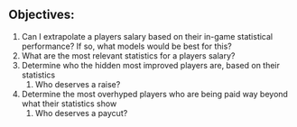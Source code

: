 ## Objectives:

1. Can I extrapolate a players salary based on their in-game statistical performance? If so, what models would be best for this?
2. What are the most relevant statistics for a players salary?
3. Determine who the hidden most improved players are, based on their statistics
    1. Who deserves a raise?
4. Determine the most overhyped players who are being paid way beyond what their statistics show
    1. Who deserves a paycut?
